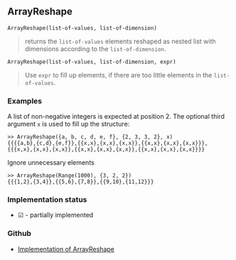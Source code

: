 ## ArrayReshape

``` 
ArrayReshape(list-of-values, list-of-dimension)
```

> returns the `list-of-values` elements reshaped as nested list with dimensions according to the `list-of-dimension`.
	
```
ArrayReshape(list-of-values, list-of-dimension, expr)
```

> Use `expr` to fill up elements, if there are too little elements in the `list-of-values`.
 

### Examples

A list of non-negative integers is expected at position 2. The optional  third argument `x` is used to fill up the structure:

```
>> ArrayReshape({a, b, c, d, e, f}, {2, 3, 3, 2}, x)
{{{{a,b},{c,d},{e,f}},{{x,x},{x,x},{x,x}},{{x,x},{x,x},{x,x}}},{{{x,x},{x,x},{x,x}},{{x,x},{x,x},{x,x}},{{x,x},{x,x},{x,x}}}}
```

Ignore unnecessary elements

```
>> ArrayReshape(Range(1000), {3, 2, 2})
{{{1,2},{3,4}},{{5,6},{7,8}},{{9,10},{11,12}}}
```

 
 






### Implementation status

* &#x2611; - partially implemented

### Github

* [Implementation of ArrayReshape](https://github.com/axkr/symja_android_library/blob/master/symja_android_library/matheclipse-core/src/main/java/org/matheclipse/core/builtin/TensorFunctions.java#L104) 
